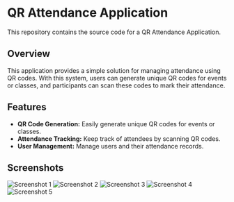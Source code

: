 # QR Attendance Application

This repository contains the source code for a QR Attendance Application.

## Overview

This application provides a simple solution for managing attendance using QR codes. With this system, users can generate unique QR codes for events or classes, and participants can scan these codes to mark their attendance.

## Features

- **QR Code Generation:** Easily generate unique QR codes for events or classes.
- **Attendance Tracking:** Keep track of attendees by scanning QR codes.
- **User Management:** Manage users and their attendance records.

## Screenshots

![Screenshot 1](/screenshots/1-portrait.png)
![Screenshot 2](/screenshots/2-portrait.png)
![Screenshot 3](/screenshots/3-portrait.png)
![Screenshot 4](/screenshots/4-portrait.png)
![Screenshot 5](/screenshots/5-portrait.png)
